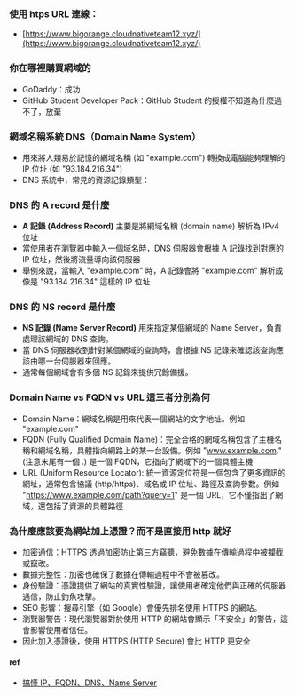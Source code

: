 ### 使用 htps URL 連線：
* [https://www.bigorange.cloudnativeteam12.xyz/](https://www.bigorange.cloudnativeteam12.xyz/)

### 你在哪裡購買網域的
* GoDaddy：成功
* GitHub Student Developer Pack：GitHub Student 的授權不知道為什麼過不了，放棄

### 網域名稱系統 DNS（Domain Name System）
* 用來將人類易於記憶的網域名稱 (如 "example.com") 轉換成電腦能夠理解的 IP 位址 (如 "93.184.216.34")
* DNS 系統中，常見的資源記錄類型：

### DNS 的 A record 是什麼
* **A 記錄 (Address Record)** 主要是將網域名稱 (domain name) 解析為 IPv4 位址
* 當使用者在瀏覽器中輸入一個域名時，DNS 伺服器會根據 A 記錄找到對應的 IP 位址，然後將流量導向該伺服器
* 舉例來說，當輸入 "example.com" 時，A 記錄會將 "example.com" 解析成像是 "93.184.216.34" 這樣的 IP 位址

### DNS 的 NS record 是什麼
* **NS 記錄 (Name Server Record)** 用來指定某個網域的 Name Server，負責處理該網域的 DNS 查詢。
* 當 DNS 伺服器收到針對某個網域的查詢時，會根據 NS 記錄來確認該查詢應該由哪一台伺服器來回應。
* 通常每個網域會有多個 NS 記錄來提供冗餘備援。

### Domain Name vs FQDN vs URL 這三者分別為何
* Domain Name：網域名稱是用來代表一個網站的文字地址。例如 "example.com"
* FQDN (Fully Qualified Domain Name)：完全合格的網域名稱包含了主機名稱和網域名稱，具體指向網路上的某一台設備。例如 "www.example.com." (注意末尾有一個 .) 是一個 FQDN，它指向了網域下的一個具體主機
* URL (Uniform Resource Locator): 統一資源定位符是一個包含了更多資訊的網址，通常包含協議 (http/https)、域名或 IP 位址、路徑及查詢參數。例如 "https://www.example.com/path?query=1" 是一個 URL，它不僅指出了網域，還包括了資源的具體路徑

### 為什麼應該要為網站加上憑證？而不是直接用 http 就好
* 加密通信：HTTPS 透過加密防止第三方竊聽，避免數據在傳輸過程中被攔截或竄改。
* 數據完整性：加密也確保了數據在傳輸過程中不會被篡改。
* 身份驗證：憑證提供了網站的真實性驗證，讓使用者確定他們與正確的伺服器通信，防止釣魚攻擊。
* SEO 影響：搜尋引擎（如 Google）會優先排名使用 HTTPS 的網站。
* 瀏覽器警告：現代瀏覽器對於使用 HTTP 的網站會顯示「不安全」的警告，這會影響使用者信任。
* 因此加入憑證後，使用 HTTPS (HTTP Secure) 會比 HTTP 更安全

#### ref
* [搞懂 IP、FQDN、DNS、Name Server](https://its-okay.medium.com/%E6%90%9E%E6%87%82-ip-fqdn-dns-name-server-%E9%BC%A0%E5%B9%B4%E5%85%A8%E9%A6%AC%E9%90%B5%E4%BA%BA%E6%8C%91%E6%88%B0-05-aa60f45496fb)


